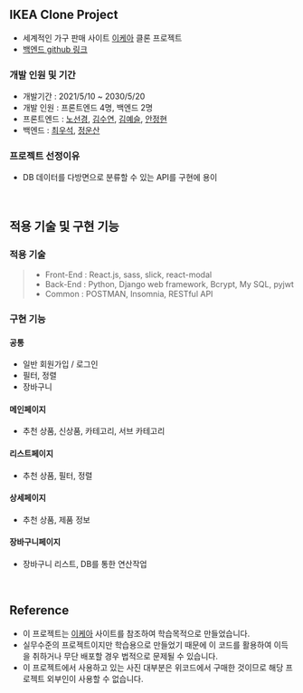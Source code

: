 ## IKEA Clone Project

- 세계적인 가구 판매 사이트 [이케아](https://www.ikea.com/kr/ko/) 클론 프로젝트
- [백엔드 github 링크](https://github.com/wecode-bootcamp-korea/20-1st-WIKEA-backend)

### 개발 인원 및 기간

- 개발기간 : 2021/5/10 ~ 2030/5/20
- 개발 인원 : 프론트엔드 4명, 백엔드 2명
- 프론트엔드 : [노선경](https://github.com/celline1637), [김수연](https://github.com/ksy4568), [김예슬](https://github.com/yesl-kim), [안정현](https://github.com/ahnjeongh2)
- 백엔드 : [최우석](https://github.com/tonic523), [정운산](https://github.com/Action2theFuture)


### 프로젝트 선정이유

- DB 데이터를 다방면으로 분류할 수 있는 API를 구현에 용이

<br>

## 적용 기술 및 구현 기능

### 적용 기술

> - Front-End : React.js, sass, slick, react-modal
> - Back-End : Python, Django web framework, Bcrypt, My SQL, pyjwt
> - Common : POSTMAN, Insomnia, RESTful API



### 구현 기능

#### 공통

- 일반 회원가입 / 로그인
- 필터, 정렬
- 장바구니

#### 메인페이지

- 추천 상품, 신상품, 카테고리, 서브 카테고리

#### 리스트페이지

- 추천 상품, 필터, 정렬

#### 상세페이지

- 추천 상품, 제품 정보

#### 장바구니페이지

- 장바구니 리스트, DB를 통한 연산작업 

<br>

## Reference

- 이 프로젝트는 [이케아](https://www.ikea.com/kr/ko/) 사이트를 참조하여 학습목적으로 만들었습니다.
- 실무수준의 프로젝트이지만 학습용으로 만들었기 때문에 이 코드를 활용하여 이득을 취하거나 무단 배포할 경우 법적으로 문제될 수 있습니다.
- 이 프로젝트에서 사용하고 있는 사진 대부분은 위코드에서 구매한 것이므로 해당 프로젝트 외부인이 사용할 수 없습니다.
